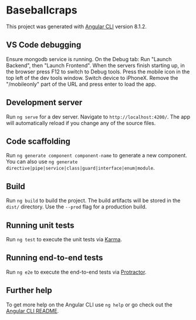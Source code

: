# Baseballcraps

This project was generated with [Angular CLI](https://github.com/angular/angular-cli) version 8.1.2.

## VS Code debugging


Ensure mongodb service is running.
On the Debug tab: Run "Launch Backend", then "Launch Frontend".
When the servers finish starting up, in the browser press F12 to switch to Debug tools.
Press the mobile icon in the top left of the dev tools window.
Switch device to iPhoneX.
Remove the "/mobileonly" part of the URL and press enter to load the app. 


## Development server

Run `ng serve` for a dev server. Navigate to `http://localhost:4200/`. The app will automatically reload if you change any of the source files.

## Code scaffolding

Run `ng generate component component-name` to generate a new component. You can also use `ng generate directive|pipe|service|class|guard|interface|enum|module`.

## Build

Run `ng build` to build the project. The build artifacts will be stored in the `dist/` directory. Use the `--prod` flag for a production build.

## Running unit tests

Run `ng test` to execute the unit tests via [Karma](https://karma-runner.github.io).

## Running end-to-end tests

Run `ng e2e` to execute the end-to-end tests via [Protractor](http://www.protractortest.org/).

## Further help

To get more help on the Angular CLI use `ng help` or go check out the [Angular CLI README](https://github.com/angular/angular-cli/blob/master/README.md).
